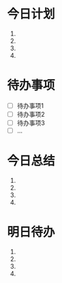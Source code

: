 # 今日计划
1. 
2. 
3. 
4. 

# 待办事项
- [ ] 待办事项1
- [ ] 待办事项2
- [ ] 待办事项3
- [ ] ...

# 今日总结
1. 
2. 
3. 
4. 

# 明日待办
1. 
2. 
3. 
4. 
